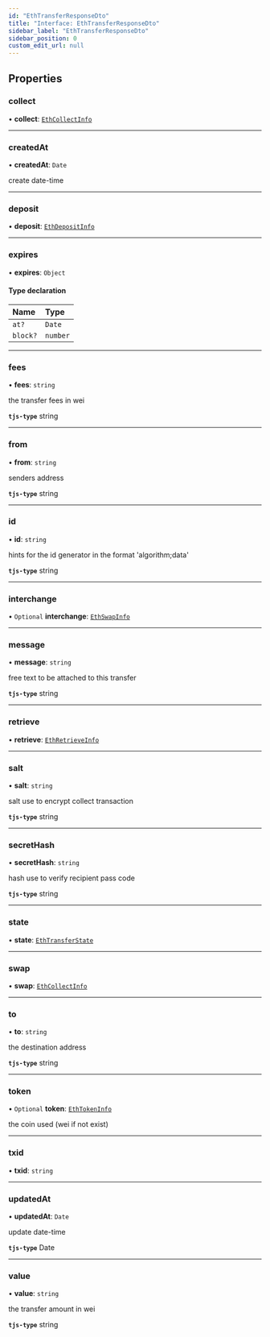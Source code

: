 ```yaml
---
id: "EthTransferResponseDto"
title: "Interface: EthTransferResponseDto"
sidebar_label: "EthTransferResponseDto"
sidebar_position: 0
custom_edit_url: null
---
```


## Properties

### collect

• **collect**: [`EthCollectInfo`](EthCollectInfo.md)

___

### createdAt

• **createdAt**: `Date`

create date-time

___

### deposit

• **deposit**: [`EthDepositInfo`](EthDepositInfo.md)

___

### expires

• **expires**: `Object`

#### Type declaration

| Name | Type |
| :------ | :------ |
| `at?` | `Date` |
| `block?` | `number` |

___

### fees

• **fees**: `string`

the transfer fees in wei

**`tjs-type`** string

___

### from

• **from**: `string`

senders address

**`tjs-type`** string

___

### id

• **id**: `string`

hints for the id generator in the format 'algorithm;data'

**`tjs-type`** string

___

### interchange

• `Optional` **interchange**: [`EthSwapInfo`](EthSwapInfo.md)

___

### message

• **message**: `string`

free text to be attached to this transfer

**`tjs-type`** string

___

### retrieve

• **retrieve**: [`EthRetrieveInfo`](EthRetrieveInfo.md)

___

### salt

• **salt**: `string`

salt use to encrypt collect transaction

**`tjs-type`** string

___

### secretHash

• **secretHash**: `string`

hash use to verify recipient pass code

**`tjs-type`** string

___

### state

• **state**: [`EthTransferState`](../modules.md#ethtransferstate)

___

### swap

• **swap**: [`EthCollectInfo`](EthCollectInfo.md)

___

### to

• **to**: `string`

the destination address

**`tjs-type`** string

___

### token

• `Optional` **token**: [`EthTokenInfo`](EthTokenInfo.md)

the coin used (wei if not exist)

___

### txid

• **txid**: `string`

___

### updatedAt

• **updatedAt**: `Date`

update date-time

**`tjs-type`** Date

___

### value

• **value**: `string`

the transfer amount in wei

**`tjs-type`** string
